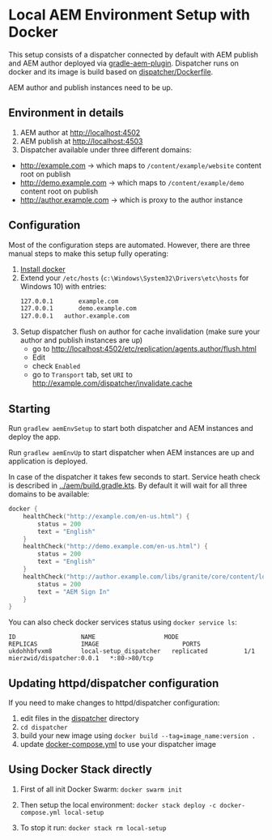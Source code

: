 
# Local AEM Environment Setup with Docker

This setup consists of a dispatcher connected by default with AEM publish and AEM author deployed via [gradle-aem-plugin](https://github.com/Cognifide/gradle-aem-plugin). Dispatcher runs on docker and its image is build based on [dispatcher/Dockerfile](dispatcher/Dockerfile).

AEM author and publish instances need to be up.

## Environment in details
1. AEM author at [http://localhost:4502](http://localhost:4502)
2. AEM publish at [http://localhost:4503](http://localhost:4503)
3. Dispatcher available under three different domains:
  * http://example.com -> which maps to `/content/example/website` content root on publish
  * http://demo.example.com -> which maps to `/content/example/demo` content root on publish
  * http://author.example.com -> which is proxy to the author instance

## Configuration
Most of the configuration steps are automated. However, there are three manual steps to make this setup fully operating:

1. [Install docker](https://docs.docker.com/install/)
2. Extend your `/etc/hosts` (`c:\Windows\System32\Drivers\etc\hosts` for Windows 10) with entries: 
    ```bash
    127.0.0.1       example.com
    127.0.0.1       demo.example.com
    127.0.0.1	author.example.com
    ```
3. Setup dispatcher flush on author for cache invalidation (make sure your author and publish instances are up)
    * go to [http://localhost:4502/etc/replication/agents.author/flush.html](http://localhost:4502/etc/replication/agents.author/flush.html)
    * Edit
    * check `Enabled`
    * go to `Transport` tab, set `URI` to http://example.com/dispatcher/invalidate.cache
    
## Starting

Run `gradlew aemEnvSetup` to start both dispatcher and AEM instances and deploy the app.

Run `gradlew aemEnvUp` to start dispatcher when AEM instances are up and application is deployed.

In case of the dispatcher it takes few seconds to start. Service heath check is described in [../aem/build.gradle.kts](../aem/build.gradle.kts). By default it will wait for all three domains to be available:

```kotlin
docker {
    healthCheck("http://example.com/en-us.html") {
        status = 200
        text = "English"
    }
    healthCheck("http://demo.example.com/en-us.html") {
        status = 200
        text = "English"
    }
    healthCheck("http://author.example.com/libs/granite/core/content/login.html?resource=%2F&\$\$login\$\$=%24%24login%24%24&j_reason=unknown&j_reason_code=unknown") {
        status = 200
        text = "AEM Sign In"
    }
}
```

You can also check docker services status using `docker service ls`:
```
ID                  NAME                   MODE                REPLICAS            IMAGE                       PORTS
ukdohhbfvxm8        local-setup_dispatcher   replicated          1/1                 mierzwid/dispatcher:0.0.1   *:80->80/tcp
```

## Updating httpd/dispatcher configuration

If you need to make changes to httpd/dispatcher configuration:
1. edit files in the [dispatcher](dispatcher) directory 
2. `cd dispatcher`
3. build your new image using `docker build --tag=image_name:version .`
4. update [docker-compose.yml](docker-compose.yml) to use your dispatcher image 

## Using Docker Stack directly 
1. First of all init Docker Swarm:
`docker swarm init`

2. Then setup the local environment:
`docker stack deploy -c docker-compose.yml local-setup` 

3. To stop it run:
`docker stack rm local-setup`
